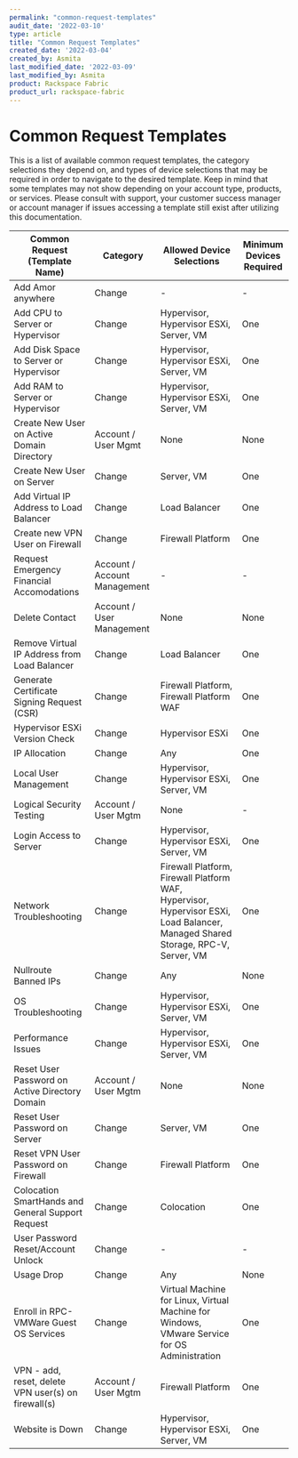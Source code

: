 ```yaml
---
permalink: "common-request-templates"
audit_date: '2022-03-10'
type: article
title: "Common Request Templates"
created_date: '2022-03-04'
created_by: Asmita
last_modified_date: '2022-03-09'
last_modified_by: Asmita
product: Rackspace Fabric
product_url: rackspace-fabric
---
```


# Common Request Templates
This is a list of available common request templates, the category selections they depend on, and types of device selections that may be required in order to navigate to the desired template. Keep in mind that some templates may not show depending on your account type, products, or services. Please consult with support, your customer success manager or account manager if issues accessing a template still exist after utilizing this documentation.

| Common Request (Template Name)| Category | Allowed Device Selections | Minimum Devices Required |
| ----------------------------- | -------- | ------------------- | ------------------------ |
| Add Amor anywhere| Change | - |  - |
| Add CPU to Server or Hypervisor | Change  | Hypervisor, Hypervisor ESXi, Server, VM | One |                          
| Add Disk Space to Server or Hypervisor | Change | Hypervisor, Hypervisor ESXi, Server, VM | One |  
| Add RAM to Server or Hypervisor | Change | Hypervisor, Hypervisor ESXi, Server, VM | One |  
| Create New User on Active Domain Directory | Account / User Mgmt | None | None |
| Create New User on Server | Change | Server, VM | One |
| Add Virtual IP Address to Load Balancer | Change | Load Balancer | One |
| Create new VPN User on Firewall | Change | Firewall Platform | One |
| Request Emergency Financial Accomodations | Account / Account Management | - | - |
| Delete Contact | Account / User Management | None | None |
| Remove Virtual IP Address from Load Balancer | Change | Load Balancer | One |
| Generate Certificate Signing Request (CSR) | Change | Firewall Platform, Firewall Platform WAF | One |  
| Hypervisor ESXi Version Check | Change | Hypervisor ESXi | One |
| IP Allocation | Change | Any | One |
| Local User Management | Change | Hypervisor, Hypervisor ESXi, Server, VM | One |
| Logical Security Testing | Account / User Mgtm | None | - |
| Login Access to Server | Change | Hypervisor, Hypervisor ESXi, Server, VM | One |
| Network Troubleshooting | Change | Firewall Platform, Firewall Platform WAF, Hypervisor, Hypervisor ESXi, Load Balancer, Managed Shared Storage, RPC-V, Server, VM | One |
| Nullroute Banned IPs | Change | Any | None
| OS Troubleshooting | Change | Hypervisor, Hypervisor ESXi, Server, VM | One |
| Performance Issues | Change | Hypervisor, Hypervisor ESXi, Server, VM | One |
| Reset User Password on Active Directory Domain | Account / User Mgtm | None | None |
| Reset User Password on Server | Change | Server, VM | One |
| Reset VPN User Password on Firewall | Change | Firewall Platform | One |
| Colocation SmartHands and General Support Request | Change | Colocation | One |
| User Password Reset/Account Unlock | Change | - | - |
| Usage Drop | Change | Any | None |
| Enroll in RPC-VMWare Guest OS Services | Change | Virtual Machine for Linux, Virtual Machine for Windows, VMware Service for OS Administration | One |
| VPN - add, reset, delete VPN user(s) on firewall(s) | Account / User Mgtm | Firewall Platform | One |
| Website is Down | Change | Hypervisor, Hypervisor ESXi, Server, VM | One |